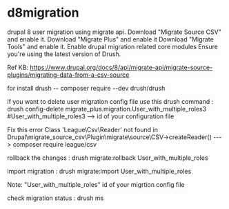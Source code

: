 # d8migration
drupal 8 user migration using migrate api.
Download "Migrate Source CSV" and enable it.
Download "Migrate Plus" and enable it
Download "Migrate Tools" and enable it.
Enable drupal migration related core modules
Ensure you're using the latest version of Drush.

Ref KB: https://www.drupal.org/docs/8/api/migrate-api/migrate-source-plugins/migrating-data-from-a-csv-source

for install drush -- composer require --dev drush/drush

if you want to delete user migration config file use this drush command : drush config-delete migrate_plus.migration.User_with_multiple_roles3 
#User_with_multiple_roles3 --> id of your configuration file

Fix this error Class &#039;League\Csv\Reader&#039; not found in Drupal\migrate_source_csv\Plugin\migrate\source\CSV->createReader() --->  composer require league/csv

rollback the changes : drush migrate:rollback User_with_multiple_roles

import migration : drush migrate:import User_with_multiple_roles

Note: "User_with_multiple_roles" id of your migrtion config file 

check migration status : drush ms
